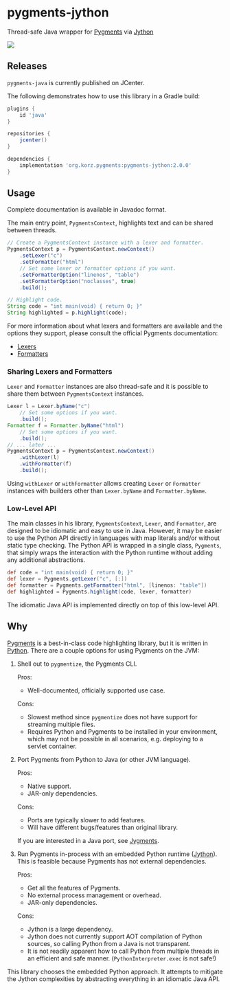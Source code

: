 # pygments-jython

Thread-safe Java wrapper for [Pygments][pygments] via [Jython][jython]

[![](https://api.bintray.com/packages/okorz001/maven/pygments-jython/images/download.svg)
](https://bintray.com/okorz001/maven/pygments-jython/_latestVersion)

## Releases

`pygments-java` is currently published on JCenter.

The following demonstrates how to use this library in a Gradle build:

```gradle
plugins {
    id 'java'
}

repositories {
    jcenter()
}

dependencies {
    implementation 'org.korz.pygments:pygments-jython:2.0.0'
}
```

## Usage

Complete documentation is available in Javadoc format.

The main entry point, `PygmentsContext`, highlights text and can be shared
between threads.

```java
// Create a PygmentsContext instance with a lexer and formatter.
PygmentsContext p = PygmentsContext.newContext()
    .setLexer("c")
    .setFormatter("html")
    // Set some lexer or formatter options if you want.
    .setFormatterOption("linenos", "table")
    .setFormatterOption("noclasses", true)
    .build();

// Highlight code.
String code = "int main(void) { return 0; }"
String highlighted = p.highlight(code);
```

For more information about what lexers and formatters are available and the
options they support, please consult the official Pygments documentation:

* [Lexers](http://pygments.org/docs/lexers/)
* [Formatters](http://pygments.org/docs/formatters/)

### Sharing Lexers and Formatters

`Lexer` and `Formatter` instances are also thread-safe and it is possible to
share them between `PygmentsContext` instances.

```java
Lexer l = Lexer.byName("c")
    // Set some options if you want.
    .build();
Formatter f = Formatter.byName("html")
    // Set some options if you want.
    .build();
// ... later ...
PygmentsContext p = PygmentsContext.newContext()
    .withLexer(l)
    .withFormatter(f)
    .build();
```

Using `withLexer` or `withFormatter` allows creating `Lexer` or `Formatter`
instances with builders other than `Lexer.byName` and `Formatter.byName`.

### Low-Level API

The main classes in his library, `PygmentsContext`, `Lexer`, and `Formatter`,
are designed to be idiomatic and easy to use in Java. However, it may be easier
to use the Python API directly in languages with map literals and/or without
static type checking. The Python API is wrapped in a single class, `Pygments`,
that simply wraps the interaction with the Python runtime without adding any
additional abstractions.

```groovy
def code = "int main(void) { return 0; }"
def lexer = Pygments.getLexer("c", [:])
def formatter = Pygments.getFormatter("html", [linenos: "table"])
def highlighted = Pygments.highlight(code, lexer, formatter)
```

The idiomatic Java API is implemented directly on top of this low-level API.

## Why

[Pygments][pygments] is a best-in-class code highlighting library,
but it is written in [Python][python]. There are a couple options for using 
Pygments on the JVM:

1. Shell out to `pygmentize`, the Pygments CLI.

   Pros:
    * Well-documented, officially supported use case.

   Cons:
    * Slowest method since `pygmentize` does not have support for streaming
    multiple files.
    * Requires Python and Pygments to be installed in your environment, which
     may not be possible in all scenarios, e.g. deploying to a servlet 
     container.


2. Port Pygments from Python to Java (or other JVM language).

   Pros:
    * Native support.
    * JAR-only dependencies.

   Cons:
    * Ports are typically slower to add features.
    * Will have different bugs/features than original library.

    If you are interested in a Java port, see [Jygments][jygments].

3. Run Pygments in-process with an embedded Python runtime ([Jython][jython]). 
   This is feasible because Pygments has not external dependencies.

   Pros:
    * Get all the features of Pygments.
    * No external process management or overhead.
    * JAR-only dependencies.

   Cons:
    * Jython is a large dependency.
    * Jython does not currently support AOT compilation of Python sources, so
      calling Python from a Java is not transparent.
    * It is not readily apparent how to call Python from multiple threads in an
      efficient and safe manner. (`PythonInterpreter.exec` is not safe!)

This library chooses the embedded Python approach. It attempts to mitigate the
Jython complexities by abstracting everything in an idiomatic Java API.

[pygments]: http://pygments.org/
[jython]: http://www.jython.org/
[python]: https://www.python.org/
[jygments]: https://github.com/tliron/jygments/
